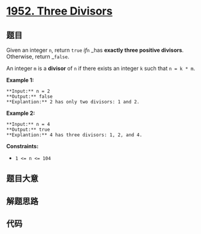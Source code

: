# [1952. Three Divisors](https://leetcode.com/problems/three-divisors)

## 题目

Given an integer `n`, return `true` _if_`n` _has **exactly three positive
divisors**. Otherwise, return _`false`.

An integer `m` is a **divisor** of `n` if there exists an integer `k` such
that `n = k * m`.



**Example 1:**

    
    
    **Input:** n = 2
    **Output:** false
    **Explantion:** 2 has only two divisors: 1 and 2.
    

**Example 2:**

    
    
    **Input:** n = 4
    **Output:** true
    **Explantion:** 4 has three divisors: 1, 2, and 4.
    



**Constraints:**

  * `1 <= n <= 104`


## 题目大意

## 解题思路

## 代码

```javascript

```
